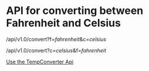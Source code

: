 <h1>API for converting between Fahrenheit and Celsius</h1>
<p>/api/v1.0/convert?f=<i>fahrenheit</i>&c=<i>celsius</i></p>
<p>/api/v1.0/convert?c=<i>celsius</i>&f=<i>fahrenheit</i></p>

[Use the TempConverter Api](https://api.zollnersolutions.com/tempconverter)
